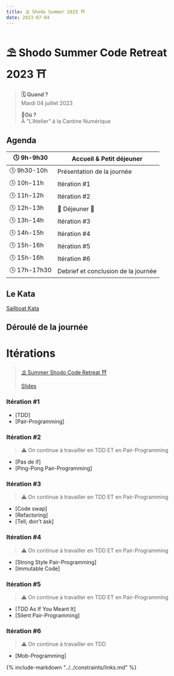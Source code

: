 ```yaml
---
title: ⛱️ Shodo Summer 2023 ⛩️
date: 2023-07-04
---
```

# ⛱️ Shodo Summer Code Retreat 2023 ⛩️

> **🗓️ Quand ?** <br> Mardi 04 juillet 2023
>
> **📍Où ?** <br> A "L'Atelier" à la Cantine Numérique
<!-- more -->
## Agenda

| 🕓 9h-9h30   | Accueil & Petit déjeuner            |
|--------------|-------------------------------------|
| 🕓 9h30-10h  | Présentation de la journée          |
| 🕓 10h-11h   | Itération \#1                       |
| 🕓 11h-12h   | Itération \#2                       |
| 🕓 12h-13h   | 🍕 Déjeuner 🍕                      |
| 🕓 13h-14h   | Itération \#3                       |
| 🕓 14h-15h   | Itération \#4                       |
| 🕓 15h-16h   | Itération \#5                       |
| 🕓 15h-16h   | Itération \#6                       |
| 🕓 17h-17h30 | Debrief et conclusion de la journée |

## Le Kata

[Sailboat Kata](/code-retreat/katas/sailboat/)

## Déroulé de la journée

# Itérations

> [⛱️ Summer Shodo Code Retreat ⛩️](..)
>
> [Slides](../itérations-slides)

### Itération \#1
- [TDD]
- [Pair-Programming]

### Itération \#2

> :warning:  On continue à travailler en TDD ET en Pair-Programming

- [Pas de if]<br>
- [Ping-Pong Pair-Programming]<br>

### Itération \#3

> :warning:  On continue à travailler en TDD ET en Pair-Programming

- [Code swap]
- [Refactoring]
- [Tell, don't ask]

### Itération \#4

> :warning: On continue à travailler en TDD ET en Pair-Programming

- [Strong Style Pair-Programming]
- [Immutable Code]

### Itération \#5

> :warning:  On continue à travailler en TDD ET en Pair-Programming

- [TDD As If You Meant It]
- [Silent Pair-Programming]

### Itération \#6

> :warning:  On continue à travailler en TDD

- [Mob-Programming]

{% include-markdown "../../constraints/links.md" %}